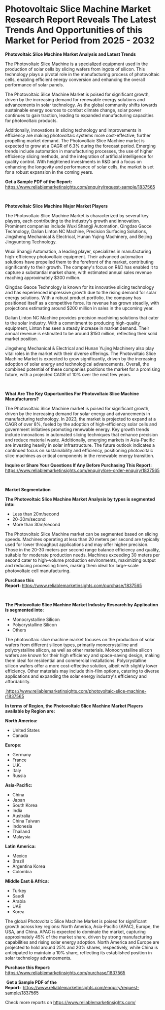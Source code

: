 <p><h1>Photovoltaic Slice Machine Market Research Report Reveals The Latest Trends And Opportunities of this Market for Period from 2025 - 2032</h1></p><p><strong>Photovoltaic Slice Machine Market Analysis and Latest Trends</strong></p>
<p><p>The Photovoltaic Slice Machine is a specialized equipment used in the production of solar cells by slicing wafers from ingots of silicon. This technology plays a pivotal role in the manufacturing process of photovoltaic cells, enabling efficient energy conversion and enhancing the overall performance of solar panels. </p><p>The Photovoltaic Slice Machine Market is poised for significant growth, driven by the increasing demand for renewable energy solutions and advancements in solar technology. As the global community shifts towards sustainable energy sources to combat climate change, solar power continues to gain traction, leading to expanded manufacturing capacities for photovoltaic products. </p><p>Additionally, innovations in slicing technology and improvements in efficiency are making photovoltaic systems more cost-effective, further propelling market demand. The Photovoltaic Slice Machine market is expected to grow at a CAGR of 6.3% during the forecast period. Emerging trends include automation in manufacturing processes, the use of higher efficiency slicing methods, and the integration of artificial intelligence for quality control. With heightened investments in R&D and a focus on enhancing the longevity and performance of solar cells, the market is set for a robust expansion in the coming years.</p></p>
<p><strong>Get a Sample PDF of the Report:&nbsp;</strong> <a href="https://www.reliablemarketinsights.com/enquiry/request-sample/1837565?utm_campaign=2531&utm_medium=2&utm_source=Github&utm_content=ia&utm_term=12042025&utm_id=photovoltaic-slice-machine">https://www.reliablemarketinsights.com/enquiry/request-sample/1837565</a></p>
<p>&nbsp;</p>
<p><strong>Photovoltaic Slice Machine Major Market Players</strong></p>
<p><p>The Photovoltaic Slice Machine Market is characterized by several key players, each contributing to the industry's growth and innovation. Prominent companies include Wuxi Shangji Automation, Qingdao Gaoce Technology, Dalian Linton NC Machine, Precision Surfacing Solutions, Jingsheng Mechanical & Electrical, Hunan Yujing Machinery, and Beijing Jingyuntong Technology.</p><p>Wuxi Shangji Automation, a leading player, specializes in manufacturing high-efficiency photovoltaic equipment. Their advanced automation solutions have propelled them to the forefront of the market, contributing significantly to their growth. The company's focus on R&D has enabled it to capture a substantial market share, with estimated annual sales revenue reaching approximately $300 million.</p><p>Qingdao Gaoce Technology is known for its innovative slicing technology and has experienced impressive growth due to the rising demand for solar energy solutions. With a robust product portfolio, the company has positioned itself as a competitive force. Its revenue has grown steadily, with projections estimating around $200 million in sales in the upcoming year.</p><p>Dalian Linton NC Machine provides precision machining solutions that cater to the solar industry. With a commitment to producing high-quality equipment, Linton has seen a steady increase in market demand. Their annual revenue is estimated to be around $150 million, reflecting their solid market position.</p><p>Jingsheng Mechanical & Electrical and Hunan Yujing Machinery also play vital roles in the market with their diverse offerings. The Photovoltaic Slice Machine Market is expected to grow significantly, driven by the increasing adoption of solar energy and technological advancements. Overall, the combined potential of these companies positions the market for a promising future, with a projected CAGR of 10% over the next few years.</p></p>
<p>&nbsp;</p>
<p><strong>What Are The Key Opportunities For Photovoltaic Slice Machine Manufacturers?</strong></p>
<p><p>The Photovoltaic Slice Machine market is poised for significant growth, driven by the increasing demand for solar energy and advancements in manufacturing technology. In 2023, the market is projected to expand at a CAGR of over 8%, fueled by the adoption of high-efficiency solar cells and government initiatives promoting renewable energy. Key growth trends include innovations in automated slicing techniques that enhance precision and reduce material waste. Additionally, emerging markets in Asia-Pacific are investing heavily in solar infrastructure. The future outlook indicates a continued focus on sustainability and efficiency, positioning photovoltaic slice machines as critical components in the renewable energy transition.</p></p>
<p><strong>Inquire or Share Your Questions If Any Before Purchasing This Report:</strong> <a href="https://www.reliablemarketinsights.com/enquiry/pre-order-enquiry/1837565?utm_campaign=2531&utm_medium=2&utm_source=Github&utm_content=ia&utm_term=12042025&utm_id=photovoltaic-slice-machine">https://www.reliablemarketinsights.com/enquiry/pre-order-enquiry/1837565</a></p>
<p>&nbsp;</p>
<p><strong>Market Segmentation</strong></p>
<p><strong>The Photovoltaic Slice Machine Market Analysis by types is segmented into:</strong></p>
<p><ul><li>Less than 20m/second</li><li>20-30m/second</li><li>More than 30m/second</li></ul></p>
<p><p>The Photovoltaic Slice Machine market can be segmented based on slicing speeds. Machines operating at less than 20 meters per second are typically used for lower throughput applications and may offer higher precision. Those in the 20-30 meters per second range balance efficiency and quality, suitable for moderate production needs. Machines exceeding 30 meters per second cater to high-volume production environments, maximizing output and reducing processing times, making them ideal for large-scale photovoltaic cell manufacturing.</p></p>
<p><strong>Purchase this Report:&nbsp;</strong><a href="https://www.reliablemarketinsights.com/purchase/1837565?utm_campaign=2531&utm_medium=2&utm_source=Github&utm_content=ia&utm_term=12042025&utm_id=photovoltaic-slice-machine">https://www.reliablemarketinsights.com/purchase/1837565</a></p>
<p>&nbsp;</p>
<p><strong>The Photovoltaic Slice Machine Market Industry Research by Application is segmented into:</strong></p>
<p><ul><li>Monocrystalline Silicon</li><li>Polycrystalline Silicon</li><li>Others</li></ul></p>
<p><p>The photovoltaic slice machine market focuses on the production of solar wafers from different silicon types, primarily monocrystalline and polycrystalline silicon, as well as other materials. Monocrystalline silicon wafers are known for their high efficiency and space-saving design, making them ideal for residential and commercial installations. Polycrystalline silicon wafers offer a more cost-effective solution, albeit with slightly lower efficiency. Other materials may include thin-film options, catering to diverse applications and expanding the solar energy industry's efficiency and affordability.</p></p>
<p><a href="https://www.reliablemarketinsights.com/photovoltaic-slice-machine-r1837565?utm_campaign=2531&utm_medium=2&utm_source=Github&utm_content=ia&utm_term=12042025&utm_id=photovoltaic-slice-machine">&nbsp;https://www.reliablemarketinsights.com/photovoltaic-slice-machine-r1837565</a></p>
<p><strong>In terms of Region, the Photovoltaic Slice Machine Market Players available by Region are:</strong></p>
<p>
    <p> <strong> North America: </strong>
        <ul>
            <li>United States</li>
            <li>Canada</li>
        </ul>
        </p> 
    <p> <strong> Europe: </strong>
        <ul>
            <li>Germany</li>
            <li>France</li>
            <li>U.K.</li>
            <li>Italy</li>
            <li>Russia</li>
        </ul>
        </p> 
    <p> <strong> Asia-Pacific: </strong>
        <ul>
            <li>China</li>
            <li>Japan</li>
            <li>South Korea</li>
            <li>India</li>
            <li>Australia</li>
            <li>China Taiwan</li>
            <li>Indonesia</li>
            <li>Thailand</li>
            <li>Malaysia</li>
        </ul>
        </p> 
    <p> <strong> Latin America: </strong>
        <ul>
            <li>Mexico</li>
            <li>Brazil</li>
            <li>Argentina Korea</li>
            <li>Colombia</li>
        </ul>
        </p> 
    <p> <strong> Middle East & Africa: </strong>
        <ul>
            <li>Turkey</li>
            <li>Saudi</li>
            <li>Arabia</li>
            <li>UAE</li>
            <li>Korea</li>
        </ul>
    </p>
    </p>
<p><p>The global Photovoltaic Slice Machine Market is poised for significant growth across key regions: North America, Asia-Pacific (APAC), Europe, the USA, and China. APAC is expected to dominate the market, capturing approximately 45% of the market share, driven by strong manufacturing capabilities and rising solar energy adoption. North America and Europe are projected to hold around 25% and 20% shares, respectively, while China is anticipated to maintain a 10% share, reflecting its established position in solar technology advancements.</p></p>
<p><strong>Purchase this Report: </strong><a href="https://www.reliablemarketinsights.com/purchase/1837565?utm_campaign=2531&utm_medium=2&utm_source=Github&utm_content=ia&utm_term=12042025&utm_id=photovoltaic-slice-machine">https://www.reliablemarketinsights.com/purchase/1837565</a></p>
<p>&nbsp;<strong>Get a Sample PDF of the Report:&nbsp;&nbsp;</strong><a href="https://www.reliablemarketinsights.com/enquiry/request-sample/1837565?utm_campaign=2531&utm_medium=2&utm_source=Github&utm_content=ia&utm_term=12042025&utm_id=photovoltaic-slice-machine">https://www.reliablemarketinsights.com/enquiry/request-sample/1837565</a></p>
<p><strong></strong></p>
<p>Check more reports on <a href="https://www.reliablemarketinsights.com/?utm_campaign=2531&utm_medium=2&utm_source=Github&utm_content=ia&utm_term=12042025&utm_id=photovoltaic-slice-machine">https://www.reliablemarketinsights.com/</a></p>